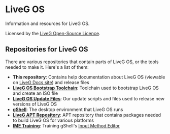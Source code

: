 # LiveG OS
Information and resources for LiveG OS.

Licensed by the [LiveG Open-Source Licence](LICENCE.md).

## Repositories for LiveG OS
There are various repositories that contain parts of LiveG OS, or the tools needed to make it. Here's a list of them:

* **This repository**: Contains help documentation about LiveG OS (viewable on [LiveG Docs site](https://docs.liveg.tech/?product=os&page=index.md)) and release files
* **[LiveG OS Bootstrap Toolchain](https://github.com/LiveGTech/OS-Bootstrap)**: Toolchain used to bootstrap LiveG OS and create an ISO file
* **[LiveG OS Update Files](https://github.com/LiveGTech/OS-Updates)**: Our update scripts and files used to release new versions of LiveG OS
* **[gShell](https://github.com/LiveGTech/gShell)**: The desktop environment that LiveG OS runs
* **[LiveG APT Repository](https://github.com/LiveGTech/liveg-apt)**: APT repository that contains packages needed to build LiveG OS for various platforms
* **[IME Training](https://github.com/LiveGTech/IMETraining)**: Training gShell's [Input Method Editor](https://docs.liveg.tech/?product=gshell&page=input.md)
